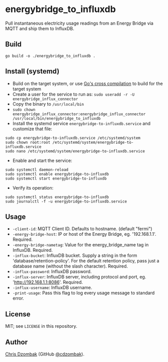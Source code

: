 # energybridge_to_influxdb

Pull instantaneous electricity usage readings from an Energy Bridge via MQTT and ship them to InfluxDB.

## Build

```shell
go build -o ./energybridge_to_influxdb .
```

## Install (systemd)

- Build on the target system, or use [Go's cross compilation](https://dave.cheney.net/2015/08/22/cross-compilation-with-go-1-5) to build for the target system
- Create a user for the service to run as: `sudo useradd -r -U energybridge_influx_connector`
- Copy the binary to `/usr/local/bin`
- `sudo chown energybridge_influx_connector:energybridge_influx_connector /usr/local/bin/energybridge_to_influxdb`
- Install the systemd service `energybridge-to-influxdb.service` and customize that file:
```shell
sudo cp energybridge-to-influxdb.service /etc/systemd/system
sudo chown root:root /etc/systemd/system/energybridge-to-influxdb.service
sudo nano /etc/systemd/system/energybridge-to-influxdb.service
```
- Enable and start the service:
```shell
sudo systemctl daemon-reload
sudo systemctl enable energybridge-to-influxdb
sudo systemctl start energybridge-to-influxdb
```
- Verify its operation:
```shell
sudo systemctl status energybridge-to-influxdb
sudo journalctl -f -u energybridge-to-influxdb.service
```

## Usage

* `-client-id`: MQTT Client ID. Defaults to hostname. (default "fermi")
* `-energy-bridge-host`: IP or host of the Energy Bridge, eg. '192.168.1.1'. Required.
* `-energy-bridge-nametag`: Value for the energy_bridge_name tag in InfluxDB. Required.
* `-influx-bucket`: InfluxDB bucket. Supply a string in the form 'database/retention-policy'. For the default retention policy, pass just a database name (without the slash character). Required.
* `-influx-password`: InfluxDB password.
* `-influx-server`: InfluxDB server, including protocol and port, eg. 'http://192.168.1.1:8086'. Required.
* `-influx-username`: InfluxDB username.
* `-print-usage`: Pass this flag to log every usage message to standard error.

## License

MIT; see `LICENSE` in this repository.

## Author

[Chris Dzombak](https://www.dzombak.com) (GitHub [@cdzombak](https://github.com/cdzombak)).
